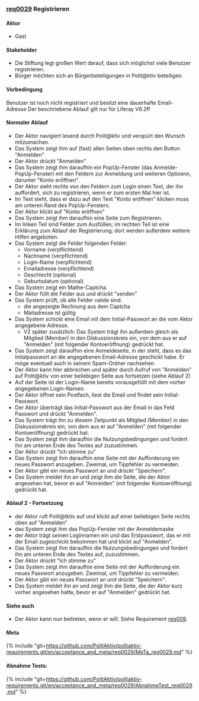 ### [req0029](https://github.com/PolitAktiv/politaktiv-requirements/tree/master/en/requirements/req0029.md) Registrieren

#### Aktor
 * Gast

#### Stakeholder
 * Die Stiftung legt großen Wert darauf, dass sich möglichst viele Benutzer registrieren.
 * Bürger möchten sich an Bürgerbeteiligungen in Polit@ktiv beteiligen.

#### Vorbedingung
Benutzer ist noch nicht registriert und besitzt eine dauerhafte Email-Adresse Der beschriebene Ablauf gilt nur für Liferay V6.2ff

#### Normaler Ablauf
 * Der Aktor navigiert lesend durch Polit@ktiv und verspürt den Wunsch mitzumachen.
 * Das System zeigt ihm auf (fast) allen Seiten oben rechts den Button "Anmelden"
 * Der Aktor drückt "Anmelden"
 * Das System zeigt ihm daraufhin ein PopUp-Fenster (das Anmelde-PopUp-Fenster) mit den Feldern zur Anmeldung und weiteren Optioenn, darunter "Konto eröffnen".
 * Der Aktor sieht rechts von den Feldern zum Login einen Text, der ihn auffordert, sich zu registrieren, wenn er zum ersten Mal hier ist.
 * Im Text steht, dass er dazu auf den Text "Konto eröffnen" klicken muss am unteren Rand des PopUp-Fensters.
 * Der Aktor klickt auf "Konto eröffnen"
 * Das System zeigt ihm daraufhin eine Seite zum Registrieren.
 * Im linken Teil sind Felder zum Ausfüllen; im rechten Teil ist eine Erklärung zum Ablauf der Registrierung; dort werden außerdem weitere Hilfen angeboten.
 * Das System zeigt die Felder folgenden Felder:
   * Vorname (verpflichtend)
   * Nachname (verpflichtend)
   * Login-Name (verpflichtend)
   * Emailadresse (verpflichtend)
   * Geschlecht (optional)
   * Geburtsdatum (optional)
 * Das System zeigt ein Mathe-Captcha.
 * Der Aktor füllt die Felder aus und drückt "senden"
 * Das System prüft, ob alle Felder valide sind.
   * die angezeigte Rechnung aus dem Captcha
   * Mailadresse ist gültig
 * Das System schickt eine Email mit dem Initial-Passwort an die vom Aktor angegebene Adresse.
     * V2 später zusätzlich: Das System trägt ihn außerdem gleich als Mitglied (Member) in den Diskussionskreis  ein, von dem aus er auf "Anmelden" (mit folgender Kontoeröffnung)  gedrückt hat.
 * Das System zeigt daraufhin eine Anmeldeseite, in der steht, dass es das  Initalpasswort an die angegebenen Email-Adresse geschickt habe. Er möge  eventuell auch in seinem Spam-Ordner nachsehen
 * Der Aktor kann hier abbrechen und später durch Aufruf von "Anmelden" auf Polit@ktiv von einer beliebigen Seite aus fortsetzen (siehe Ablauf 2)
 * Auf der Seite ist der Login-Name bereits vorausgefüllt mit dem vorher angegebenen Login-Namen.
 * Der Aktor öffnet sein Postfach, liest die Email und findet sein Initial-Passwort.
 * Der Aktor überträgt das Initial-Passwort aus der Email in das Feld Passwort und drückt "Anmelden".
 * Das System trägt ihn zu diesem Zeitpunkt als Mitglied (Member) in den Diskussionskreis ein, von dem aus er auf "Anmelden" (mit folgender Kontoeröffnung) gedrückt hat.
 * Das System zeigt ihm daraufhin die Nutzungsbedingungen und fordert ihn am unteren Ende des Textes auf zuzustimmen.
 * Der Aktor drückt "Ich stimme zu"
 * Das System zeigt ihm daraufhin eine Seite mit der Aufforderung ein neues Passwort anzugeben. Zweimal, um Tippfehler zu vermeiden.
 * Der Aktor gibt ein neues Passwort an und drückt "Speichern".
 * Das System meldet ihn an und zeigt ihm die Seite, die der Aktor angesehen hat, bevor er auf "Anmelden" (mit folgender Kontoeröffnung) gedrückt hat.

#### Ablauf 2 - Fortsetzung
 * der Aktor ruft Polit@tktiv auf und klickt auf einer beliebigen Seite rechts oben auf "Anmelden"
 * das System zeigt ihm das PopUp-Fenster mit der Anmeldemaske
 * der Aktor trägt seinen Loginnamen ein und das Erstpasswort, das er mit der Email zugeschickt bekommen hat und klickt auf "Anmelden".
 * Das System zeigt ihm daraufhin die Nutzungsbedingungen und fordert ihn am unteren Ende des Textes auf, zuzustimmen.
 * Der Aktor drückt "Ich stimme zu"
 * Das System zeigt ihm daraufhin eine Seite mit der Aufforderung ein neues Passwort anzugeben. Zweimal, um Tippfehler zu vermeiden.
 * Der Aktor gibt ein neues Passwort an und drückt "Speichern".
 * Das System meldet ihn an und zeigt ihm die Seite, die der Aktor kurz vorher angesehen hatte, bevor er auf "Anmelden" gedrückt hat.

#### Siehe auch
 
 * Der Aktor kann nun beitreten, wenn er will. Siehe Requirement [req009](https://github.com/PolitAktiv/politaktiv-requirements/tree/master/en/requirements/req009/req009.md).

#### Meta
{% include "git+https://github.com/PolitAktiv/politaktiv-requirements.git/en/acceptance_and_meta/req0029/MeTa_req0029.md" %} 

#### Abnahme Tests:
{% include "git+https://github.com/PolitAktiv/politaktiv-requirements.git/en/acceptance_and_meta/req0029/AbnahmeTest_req0029.md" %} 